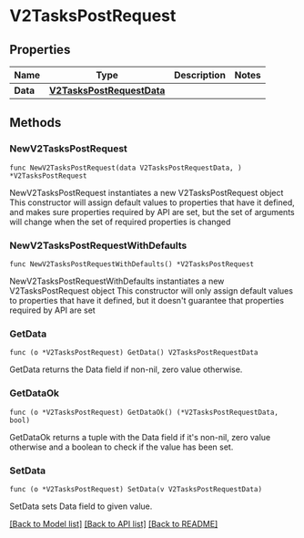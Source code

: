 # V2TasksPostRequest

## Properties

Name | Type | Description | Notes
------------ | ------------- | ------------- | -------------
**Data** | [**V2TasksPostRequestData**](V2TasksPostRequestData.md) |  | 

## Methods

### NewV2TasksPostRequest

`func NewV2TasksPostRequest(data V2TasksPostRequestData, ) *V2TasksPostRequest`

NewV2TasksPostRequest instantiates a new V2TasksPostRequest object
This constructor will assign default values to properties that have it defined,
and makes sure properties required by API are set, but the set of arguments
will change when the set of required properties is changed

### NewV2TasksPostRequestWithDefaults

`func NewV2TasksPostRequestWithDefaults() *V2TasksPostRequest`

NewV2TasksPostRequestWithDefaults instantiates a new V2TasksPostRequest object
This constructor will only assign default values to properties that have it defined,
but it doesn't guarantee that properties required by API are set

### GetData

`func (o *V2TasksPostRequest) GetData() V2TasksPostRequestData`

GetData returns the Data field if non-nil, zero value otherwise.

### GetDataOk

`func (o *V2TasksPostRequest) GetDataOk() (*V2TasksPostRequestData, bool)`

GetDataOk returns a tuple with the Data field if it's non-nil, zero value otherwise
and a boolean to check if the value has been set.

### SetData

`func (o *V2TasksPostRequest) SetData(v V2TasksPostRequestData)`

SetData sets Data field to given value.



[[Back to Model list]](../README.md#documentation-for-models) [[Back to API list]](../README.md#documentation-for-api-endpoints) [[Back to README]](../README.md)


